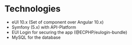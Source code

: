 Technologies
==============

- eUI 10.x (Set of component over Angular 10.x)
- Symfony (5.x) with API-Platform
- EUI Login for securing the app (@ECPHP/eulogin-bundle)
- MySQL for the database
